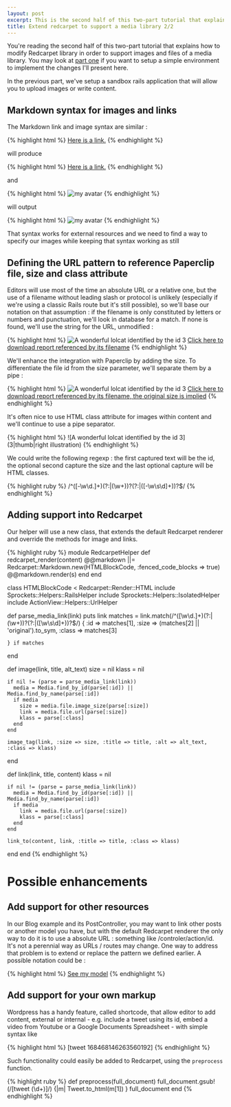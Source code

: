 ```yaml
---
layout: post
excerpt: This is the second half of this two-part tutorial that explains how to modify Redcarpet library in order to support images and files of a media library
title: Extend redcarpet to support a media library 2/2
---
```


<div class="alert alert-info">
  <i class="icon-info-sign"></i>
  You're reading the second half of this two-part tutorial that
  explains how to modify Redcarpet library in order to support images
  and files of a media library. You may look at <a href="/blog/tutorial-how-to-extend-markdown-slash-redcarpet-to-support-a-media-library">part one</a> if you want
  to setup a simple environment to implement the changes I'll present
  here.
</div>

In the previous part, we've setup a sandbox rails application that
will allow you to upload images or write content.

## Markdown syntax for images and links 
The Markdown link and image syntax are similar : 

{% highlight html %}
[Here is a link.](http://linux-nerd.com)
{% endhighlight %}

will produce

{% highlight html %}
<a href="http://linux-nerd.com">Here is a link.</a>
{% endhighlight %}

and

{% highlight html %}
![my avatar](http://lol.cat/1p)
{% endhighlight %}

will output

{% highlight html %}
<img src="http://lol.cat/1p" alt="my avatar"/>
{% endhighlight %}

That syntax works for external resources and we need to find a way to specify our images while keeping that syntax working as  still

## Defining the URL pattern to reference Paperclip file, size and class attribute 
Editors will use most of the time an absolute URL or a relative one,
but the use of a filename without leading slash or protocol is
unlikely (especially if we're using a classic Rails route but it's
still possible), so we'll base our notation on that assumption : if
the filename is only constituted by letters or numbers and
punctuation, we'll look in database for a match. If none is found,
we'll use the string for the URL, unmodified :

{% highlight html %}
![A wonderful lolcat identified by the id 3](3)
[Click here to download report referenced by its filename](export.pdf)
{% endhighlight %}

We'll enhance the integration with Paperclip by adding the size. To differentiate the file id from the size parameter, we'll separate them by a pipe :

{% highlight html %}
![A wonderful lolcat identified by the id 3](3|thumb)
[Click here to download report referenced by its filename, the original size is implied](export.pdf)
{% endhighlight %}

It's often nice to use HTML class attribute for images within content and we'll continue to use a pipe separator.

{% highlight html %}
![A wonderful lolcat identified by the id 3](3|thumb|right illustration)
{% endhighlight %}

We could write the following regexp : the first captured text will be the id, the optional second capture the size and the last optional capture will be HTML classes.

{% highlight ruby %}
/^([-\w\d\.]+)(?:\|(\w+))?(?:\|([-\w\s\d]+))?$/
{% endhighlight %}

## Adding support into Redcarpet

Our helper will use a new class, that extends the default Redcarpet renderer and override the methods for image and links.

{% highlight ruby %}
module RedcarpetHelper
  def redcarpet_render(content)
    @@markdown ||= Redcarpet::Markdown.new(HTMLBlockCode, :fenced_code_blocks => true)
    @@markdown.render(s)
  end
end

class HTMLBlockCode < Redcarpet::Render::HTML
  include Sprockets::Helpers::RailsHelper
  include Sprockets::Helpers::IsolatedHelper
  include ActionView::Helpers::UrlHelper

  def parse_media_link(link)
    puts link
    matches = link.match(/^([\w\d\.]+)(?:\|(\w+))?(?:\|([\w\s\d]+))?$/)
    {
        :id => matches[1],
        :size => (matches[2] || 'original').to_sym,
        :class => matches[3]

    } if matches
  end

  def image(link, title, alt_text)
    size = nil
    klass = nil

    if nil != (parse = parse_media_link(link))
      media = Media.find_by_id(parse[:id]) || Media.find_by_name(parse[:id])
      if media
        size = media.file.image_size(parse[:size])
        link = media.file.url(parse[:size])
        klass = parse[:class]
      end
    end

    image_tag(link, :size => size, :title => title, :alt => alt_text, :class => klass)
  end

  def link(link, title, content)
    klass = nil

    if nil != (parse = parse_media_link(link))
      media = Media.find_by_id(parse[:id]) || Media.find_by_name(parse[:id])
      if media
        link = media.file.url(parse[:size])
        klass = parse[:class]
      end
    end

    link_to(content, link, :title => title, :class => klass)
  end
end
{% endhighlight %}

# Possible enhancements
## Add support for other resources
In our Blog example and its PostController, you may want to link other posts or another model you have, but with the default Redcarpet renderer the only way to do it is to use a absolute URL : something like /controler/action/id. It's not a perennial way as URLs / routes may change. One way to address that problem is to extend or replace the pattern we defined earlier. A possible notation could be :

{% highlight html %}
[See my model](model_name:id)
{% endhighlight %}

## Add support for your own markup
Wordpress has a handy feature, called shortcode, that allow editor to add content, external or internal - e.g. include a tweet using its id, embed a video from Youtube or a Google Documents Spreadsheet - with simple syntax like 

{% highlight html %}
[tweet 168468146263560192] 
{% endhighlight %}

Such functionality could easily be added to Redcarpet, using the `preprocess` function.

{% highlight ruby %}
  def preprocess(full_document)
    full_document.gsub!(/\[tweet (\d+)\]/) {|m| Tweet.to_html(m[1]) }
    full_document
  end
{% endhighlight %}
